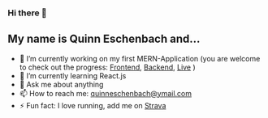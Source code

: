 ### Hi there 👋
## My name is Quinn Eschenbach and...

- 🔭 I’m currently working on my first MERN-Application (you are welcome to check out the progress: [Frontend](https://github.com/quinn-eschenbach/MERN-frontend), [Backend](https://github.com/quinn-eschenbach/MERN-backend), [Live](https://betting-test.netlify.app/) )
- 🌱 I’m currently learning React.js
- 💬 Ask me about anything
- 📫 How to reach me: quinneschenbach@ymail.com
- ⚡ Fun fact: I love running, add me on [Strava](https://www.strava.com/athletes/65168278)

